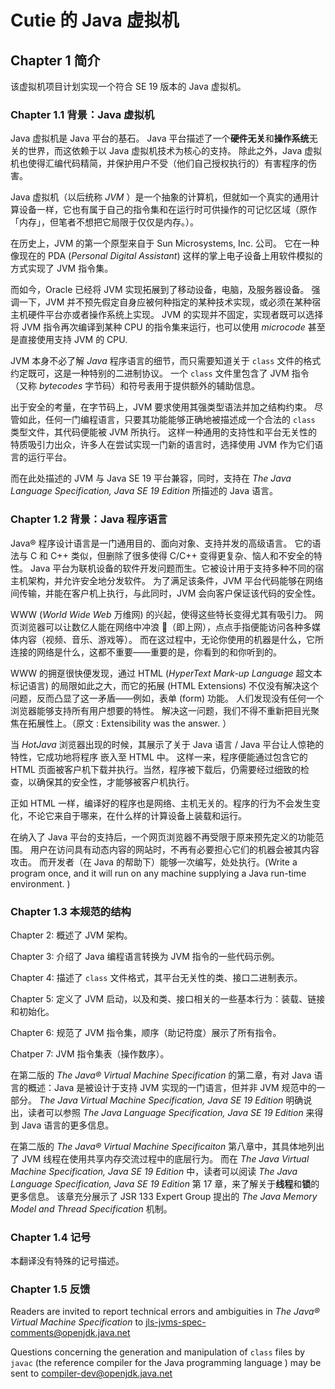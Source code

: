 # Cutie 的 Java 虚拟机

## Chapter 1 简介

该虚拟机项目计划实现一个符合 SE 19 版本的 Java 虚拟机。

### Chapter 1.1 背景：Java 虚拟机

Java 虚拟机是 Java 平台的基石。
Java 平台描述了一个**硬件无关**和**操作系统**无关的世界，而这依赖于以 Java 虚拟机技术为核心的支持。
除此之外，Java 虚拟机也使得汇编代码精简，并保护用户不受（他们自己授权执行的）有害程序的伤害。

Java 虚拟机（以后统称 *JVM* ）是一个抽象的计算机，但就如一个真实的通用计算设备一样，它也有属于自己的指令集和在运行时可供操作的可记忆区域（原作「内存」，但笔者不想把它局限于仅仅是内存。）。

在历史上，JVM 的第一个原型来自于 Sun Microsystems, Inc. 公司。
它在一种像现在的 PDA (*Personal Digital Assistant*) 这样的掌上电子设备上用软件模拟的方式实现了 JVM 指令集。

而如今，Oracle 已经将 JVM 实现拓展到了移动设备，电脑，及服务器设备。
强调一下，JVM 并不预先假定自身应被何种指定的某种技术实现，或必须在某种宿主机硬件平台亦或者操作系统上实现。
JVM 的实现并不固定，实现者既可以选择将 JVM 指令再次编译到某种 CPU 的指令集来运行，也可以使用 *microcode* 甚至是直接使用支持 JVM 的 CPU. 

JVM 本身不必了解 *Java* 程序语言的细节，而只需要知道关于 `class` 文件的格式约定既可，这是一种特别的二进制协议。
一个 `class` 文件里包含了 JVM 指令（又称 *bytecodes* 字节码）和符号表用于提供额外的辅助信息。

出于安全的考量，在字节码上，JVM 要求使用其强类型语法并加之结构约束。
尽管如此，任何一门编程语言，只要其功能能够正确地被描述成一个合法的 `class` 类型文件，其代码便能被 JVM 所执行。
这样一种通用的支持性和平台无关性的特质吸引力出众，许多人在尝试实现一门新的语言时，选择使用 JVM 作为它们语言的运行平台。

而在此处描述的 JVM 与 Java SE 19 平台兼容，同时，支持在 *The Java Language Specification, Java SE 19 Edition* 所描述的 Java 语言。

### Chapter 1.2 背景：Java 程序语言

Java® 程序设计语言是一门通用目的、面向对象、支持并发的高级语言。
它的语法与 C 和 C++ 类似，但删除了很多使得 C/C++ 变得更复杂、恼人和不安全的特性。 
Java 平台为联机设备的软件开发问题而生。它被设计用于支持多种不同的宿主机架构，并允许安全地分发软件。
为了满足该条件，JVM 平台代码能够在网络间传输，并能在客户机上执行，与此同时，JVM 会向客户保证该代码的安全性。

WWW (*World Wide Web* 万维网) 的兴起，使得这些特长变得尤其有吸引力。
网页浏览器可以让数亿人能在网络中冲浪 🌊（即上网），点点手指便能访问各种多媒体内容（视频、音乐、游戏等）。
而在这过程中，无论你使用的机器是什么，它所连接的网络是什么，这都不重要——重要的是，你看到的和你听到的。

WWW 的拥趸很快便发现，通过 HTML (*HyperText Mark-up Language* 超文本标记语言) 的局限如此之大，而它的拓展 (HTML Extensions) 不仅没有解决这个问题，反而凸显了这一矛盾——例如，表单 (form) 功能。
人们发现没有任何一个浏览器能够支持所有用户想要的特性。
解决这一问题，我们不得不重新把目光聚焦在拓展性上。（原文 : Extensibility was the answer. ）

当 *HotJava* 浏览器出现的时候，其展示了关于 Java 语言 / Java 平台让人惊艳的特性，它成功地将程序 嵌入至 HTML 中。
这样一来，程序便能通过包含它的 HTML 页面被客户机下载并执行。当然，程序被下载后，仍需要经过细致的检查，以确保其的安全性，才能够被客户机执行。

正如 HTML 一样，编译好的程序也是网络、主机无关的。程序的行为不会发生变化，不论它来自于哪来，在什么样的计算设备上装载和运行。

在纳入了 Java 平台的支持后，一个网页浏览器不再受限于原来预先定义的功能范围。
用户在访问具有动态内容的网站时，不再有必要担心它们的机器会被其内容攻击。
而开发者（在 Java 的帮助下）能够一次编写，处处执行。(Write a program once, and it will run on any machine supplying a Java run-time environment. ) 

### Chapter 1.3 本规范的结构

Chapter 2: 概述了 JVM 架构。

Chapter 3: 介绍了 Java 编程语言转换为 JVM 指令的一些代码示例。

Chapter 4: 描述了 `class` 文件格式，其平台无关性的类、接口二进制表示。

Chapter 5: 定义了 JVM 启动，以及和类、接口相关的一些基本行为：装载、链接和初始化。

Chapter 6: 规范了 JVM 指令集，顺序（助记符度）展示了所有指令。

Chatper 7: JVM 指令集表（操作数序）。

在第二版的 *The Java® Virtual Machine Specification* 的第二章，有对 Java 语言的概述：Java 是被设计于支持 JVM 实现的一门语言，但并非 JVM 规范中的一部分。
*The Java Virtual Machine Specification, Java SE 19 Edition* 明确说出，读者可以参照 *The Java Language Specification, Java SE 19 Edition* 来得到 Java 语言的更多信息。

在第二版的 *The Java® Virtual Machine Specificaiton* 第八章中，其具体地列出了 JVM 线程在使用共享内存交流过程中的底层行为。
而在 *The Java Virtual Machine Specification, Java SE 19 Edition* 中，读者可以阅读 *The Java Language Specification, Java SE 19 Edition* 第 17 章，来了解关于**线程**和**锁**的更多信息。
该章充分展示了 JSR 133 Expert Group 提出的 *The Java Memory Model and Thread Specification* 机制。 

### Chapter 1.4 记号

本翻译没有特殊的记号描述。

### Chapter 1.5 反馈

Readers are invited to report technical errors and ambiguities in *The Java® Virtual Machine Specification* to jls-jvms-spec-comments@openjdk.java.net

Questions concerning the generation and manipulation of `class` files by `javac` (the reference compiler for the Java programming language ) may be sent to compiler-dev@openjdk.java.net 
